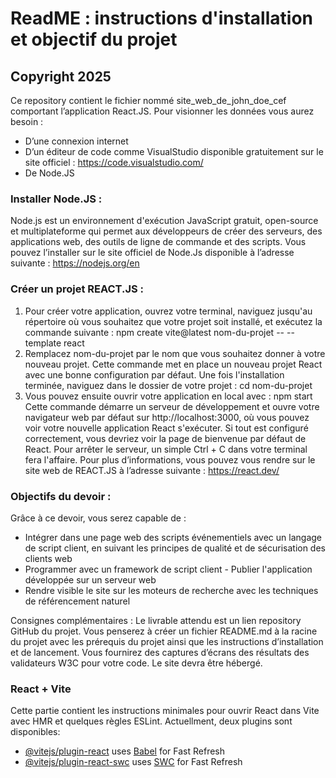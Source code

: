 # ReadME : instructions d'installation et objectif du projet
## Copyright 2025

Ce repository contient le fichier nommé site_web_de_john_doe_cef comportant l’application React.JS. 
Pour visionner les données vous aurez besoin :
- D’une connexion internet
- D’un éditeur de code comme VisualStudio disponible gratuitement sur le site officiel : https://code.visualstudio.com/
- De Node.JS

### Installer Node.JS :
Node.js est un environnement d'exécution JavaScript gratuit, open-source et multiplateforme qui permet aux développeurs de créer des serveurs, des applications web, des outils de ligne de commande et des scripts.
Vous pouvez l’installer sur le site officiel de Node.Js disponible à l’adresse suivante : https://nodejs.org/en

### Créer un projet REACT.JS : 
1.	Pour créer votre application, ouvrez votre terminal, naviguez jusqu'au répertoire où vous souhaitez que votre projet soit installé, et exécutez la commande suivante : npm create vite@latest nom-du-projet -- --template react
2.	Remplacez nom-du-projet par le nom que vous souhaitez donner à votre nouveau projet. Cette commande met en place un nouveau projet React avec une bonne configuration par défaut. Une fois l'installation terminée, naviguez dans le dossier de votre projet : cd nom-du-projet
3.	Vous pouvez ensuite ouvrir votre application en local avec : npm start
Cette commande démarre un serveur de développement et ouvre votre navigateur web par défaut sur http://localhost:3000, où vous pouvez voir votre nouvelle application React s'exécuter. Si tout est configuré correctement, vous devriez voir la page de bienvenue par défaut de React. Pour arrêter le serveur, un simple Ctrl + C dans votre terminal fera l'affaire.
Pour plus d’informations, vous pouvez vous rendre sur le site web de REACT.JS à l’adresse suivante : https://react.dev/

### Objectifs du devoir : 
Grâce à ce devoir, vous serez capable de : 
- Intégrer dans une page web des scripts événementiels avec un langage de script client, en suivant les principes de qualité et de sécurisation des clients web
- Programmer avec un framework de script client - Publier l'application développée sur un serveur web
- Rendre visible le site sur les moteurs de recherche avec les techniques de référencement naturel
  
Consignes complémentaires : 
Le livrable attendu est un lien repository GitHub du projet. Vous penserez à créer un fichier README.md à la racine du projet avec les prérequis du projet ainsi que les instructions d’installation et de lancement. Vous fournirez des captures d’écrans des résultats des validateurs W3C pour votre code. Le site devra être hébergé.


### React + Vite
Cette partie contient les instructions minimales pour ouvrir React dans Vite avec HMR et quelques règles ESLint.
Actuellment, deux plugins sont disponibles:

- [@vitejs/plugin-react](https://github.com/vitejs/vite-plugin-react/blob/main/packages/plugin-react/README.md) uses [Babel](https://babeljs.io/) for Fast Refresh
- [@vitejs/plugin-react-swc](https://github.com/vitejs/vite-plugin-react-swc) uses [SWC](https://swc.rs/) for Fast Refresh


